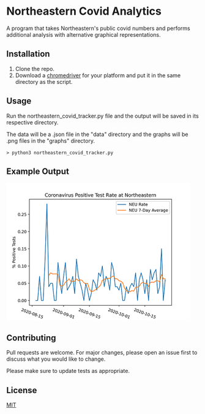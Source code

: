 # Northeastern Covid Analytics

A program that takes Northeastern's public covid numbers and performs additional analysis with alternative graphical representations.

## Installation

1. Clone the repo.
2. Download a [chromedriver](https://chromedriver.chromium.org/) for your platform and put it in the same directory as the script.

## Usage
Run the northeastern_covid_tracker.py file and the output will be saved in its respective directory.

The data will be a .json file in the "data" directory and the graphs will be .png files in the "graphs" directory.

```shell
> python3 northeastern_covid_tracker.py

```

## Example Output
![Positivity Rate Over Time](example_output.png)

## Contributing
Pull requests are welcome. For major changes, please open an issue first to discuss what you would like to change.

Please make sure to update tests as appropriate.

## License
[MIT](https://choosealicense.com/licenses/mit/)